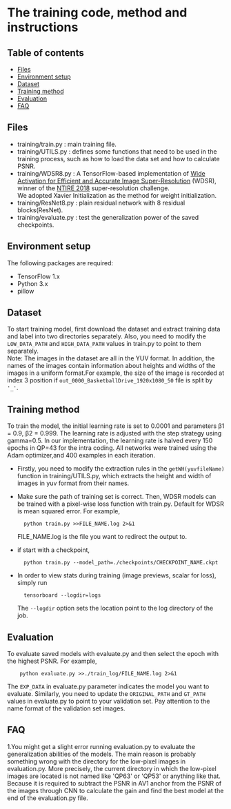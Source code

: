 # The training code, method and instructions

## Table of contents

- [Files](#Files)
- [Environment setup](#Environment-setup)
- [Dataset](#Dataset)
- [Training method](#Training-method)
- [Evaluation](#Evaluation)
- [FAQ](#FAQ)

## Files

* training/train.py : main training file.
* training/UTILS.py : defines some functions that need to be used in the training process, such as how to load the data set and how to calculate PSNR.
* training/WDSR8.py : A TensorFlow-based implementation of [Wide Activation for Efficient and Accurate Image Super-Resolution](https://arxiv.org/abs/1808.08718) (WDSR), winner 
  of the [NTIRE 2018](http://www.vision.ee.ethz.ch/ntire18/) super-resolution challenge.<br>
 We adopted Xavier Initialization as the method for weight initialization.
* training/ResNet8.py : plain residual network with 8 residual blocks(ResNet).
* training/evaluate.py : test the generalization power of the saved checkpoints.

## Environment setup

The following packages are required:
* TensorFlow 1.x
* Python 3.x
* pillow

## Dataset

To start training model, first download the dataset and extract training data and label into two directories separately. Also, you need to modify the `LOW_DATA_PATH` and `HIGH_DATA_PATH` values in train.py to point to them separately.<br>
Note: The images in the dataset are all in the YUV format. In addition, the names of the images contain information about heights and widths of the images in a uniform format.For example, the  size of the image is recorded at index 3 position if `out_0000_BasketballDrive_1920x1080_50` file is split by `'_'`.

## Training method

To train the model, the initial learning rate is set to 0.0001 and parameters β1 = 0.9, β2 = 0.999. The learning rate is adjusted with the step strategy using gamma=0.5. In our implementation, the learning rate is halved every 150 epochs in QP=43 for the intra coding. 
All networks were trained using the Adam optimizer,and 400 examples in each iteration.<br>

* Firstly, you need to modify the extraction rules in the `getWH(yuvfileName)` function in training/UTILS.py, which extracts the height and width of images in yuv format from their names.

* Make sure the path of training set is correct. Then, WDSR models can be trained with a pixel-wise loss function with train.py. Default for WDSR is mean squared error. For example,

        python train.py >>FILE_NAME.log 2>&1

    FILE_NAME.log is the file you want to redirect the output to.

* if start with a checkpoint,

        python train.py --model_path=./checkpoints/CHECKPOINT_NAME.ckpt

* In order to view stats during training (image previews, scalar for loss), simply run

        tensorboard --logdir=logs
        
    The `--logdir` option sets the location point to the log directory of the job.

## Evaluation

To evaluate saved models with evaluate.py and then select the epoch with the highest PSNR. For example,

        python evaluate.py >>./train_log/FILE_NAME.log 2>&1

The `EXP_DATA` in evaluate.py parameter indicates the model you want to evaluate. Similarly, you need to update the `ORIGINAL_PATH` and `GT_PATH` values in evaluate.py to point to your validation set. Pay attention to the name format of the validation set images.

## FAQ
1.You might get a slight error running evaluation.py to evaluate the generalization abilities of the models. The main reason is probably something wrong with the directory for the low-pixel images in evaluation.py. More precisely, the current directory in which the low-pixel images are located is not named like 'QP63' or 'QP53' or anything like that. Because it is required to subtract the PSNR in AV1 anchor from the PSNR of the images through CNN to calculate the gain and find the best model at the end of the evaluation.py file.

